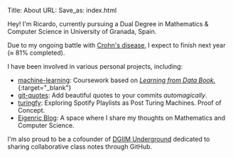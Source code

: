 Title: About
URL:
Save_as: index.html

Hey! I'm Ricardo, currently pursuing a Dual Degree in Mathematics & Computer Science in University of Granada, Spain. 

Due to my ongoing battle with [Crohn's disease](https://www.sciencedaily.com/news/health_medicine/crohn's_disease/), I expect to finish next year (≈ 81% completed).

I have been involved in various personal projects, including:

- [machine-learning](https://github.com/eigenric/aprendizaje-automatico): Coursework based on [*Learning from Data Book.*](https://amlbook.com/){:target="_blank"}
- [git-quotes](https://github.com/eigenric/git-quotes): Add beautiful quotes to your commits *automagically*.
- [turingfy](https://github.com/eigenric/turingfy): Exploring Spotify Playlists as Post Turing Machines. Proof of Concept.
- [Eigenric Blog](/blog): A space where I share my thoughts on Mathematics and Computer Science.

I'm also proud to be a cofounder of [DGIIM Underground](https://github.com/DGIIMUnderground) dedicated to sharing collaborative class notes through GitHub.